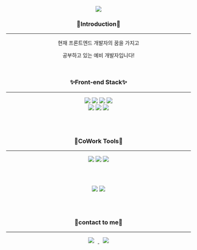 <div align="center">
<img src="https://capsule-render.vercel.app/api?type=waving&color=auto&height=250&section=header&text=Hello~I'm%20moosung&fontSize=60" />

<h3>🎈Introduction🎈</h3>
<hr/>
현재 프론트엔드 개발자의 꿈을 가지고

공부하고 있는 예비 개발자입니다!

<br/>

<h3>✨Front-end Stack✨</h3>
<hr/>

<img src="https://img.shields.io/badge/HTML5-E34F26?style=flat&logo=HTML5&logoColor=white" />
<img src="https://img.shields.io/badge/CSS3-1572B6?style=flat&logo=CSS3&logoColor=white" />
<img src="https://img.shields.io/badge/JavaScript-F7DF1E?style=flat&logo=JavaScript&logoColor=white" />
<img src="https://img.shields.io/badge/React-61DAFB?style=flat&logo=React&logoColor=white" />
<br/>
<img src="https://img.shields.io/badge/styled-components-DB7093?style=flat&logo=styled-components&logoColor=white" />
<img src="https://img.shields.io/badge/Redux-764ABC?style=flat&logo=Redux&logoColor=white" />
<img src="https://img.shields.io/badge/Visual Studio Code-007ACC?style=flat&logo=Visual Studio Code&logoColor=white" />

<br/><br/>

<h3>🎉CoWork Tools🎉</h3>
<hr/>

<img src="https://img.shields.io/badge/GitHub-181717?style=flat&logo=GitHub&logoColor=white" />
<img src="https://img.shields.io/badge/Figma-F24E1E?style=flat&logo=Figma&logoColor=white" />
<img src="https://img.shields.io/badge/Notion-000000?style=flat&logo=Notion&logoColor=white" />


<br/><br/>


<img src="https://github-readme-stats.vercel.app/api/top-langs/?username=lapmu&layout=compact">
<img src="https://github-readme-stats.vercel.app/api?username=lapmu&show_icons=true">


<br/><br/>

<h3>👏contact to me👏</h3>
<hr/>
<a href="mailto:antjdgkdl@gmail.com">
    <img 
        src="https://img.shields.io/badge/Gmail-d14836?style=flat-square&logo=Gmail&logoColor=white&link=mailto:quf8093@gmail.com"
        style="height : auto; margin-left : 10px; margin-right : 10px;"/>
</a>
<a href="https://mylearningcoding.tistory.com/">
    <img 
        src="http://img.shields.io/badge/Tistory-000000?style=flat&logo=Tistory&link=https://mylearningcoding.tistory.com/"
        style="height : auto; margin-left : 10px; margin-right : 10px;"/>
</a>
</div>
